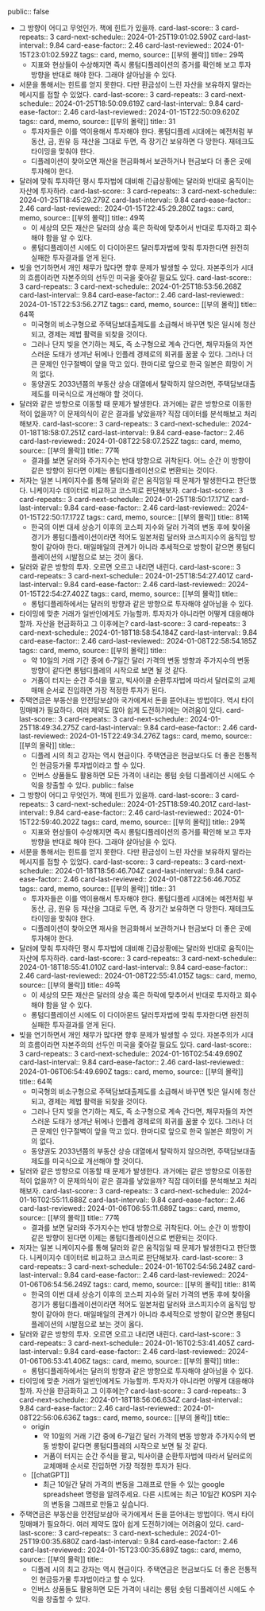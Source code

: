 public:: false

- 그 방향이 어디고 무엇인가. 책에 힌트가 있을까.
  card-last-score:: 3
  card-repeats:: 3
  card-next-schedule:: 2024-01-25T19:01:02.590Z
  card-last-interval:: 9.84
  card-ease-factor:: 2.46
  card-last-reviewed:: 2024-01-15T23:01:02.592Z
  tags:: card, memo,
  source:: [[부의 몰락]]
  title:: 29쪽
	- 지표와 현상들이 수상해지면 즉시 롱텀디플레이션의 증거를 확인해 보고 투자방향을 반대로 해야 한다. 그래야 살아남을 수 있다.
- 서문을 통해서는 힌트를 얻지 못한다. 다만 환금성이 느린 자산을 보유하지 말라는 메시지를 접할 수 있었다.
  card-last-score:: 3
  card-repeats:: 3
  card-next-schedule:: 2024-01-25T18:50:09.619Z
  card-last-interval:: 9.84
  card-ease-factor:: 2.46
  card-last-reviewed:: 2024-01-15T22:50:09.620Z
  tags:: card, memo,
  source:: [[부의 몰락]]
  title:: 31
	- 투자자들은 이를 역이용해서 투자해야 한다. 롱텀디플레 시대에는 예전처럼 부동산, 금, 원유 등 재산을 그대로 두면, 즉 장기간 보유하면 다 망한다. 재테크도 타이밍을 맞춰야 한다.
	- 디플레이션이 찾아오면 재산을 현금화해서 보관하거나 현금보다 더 좋은 곳에 투자해야 한다.
- 달러에 맞춰 투자하던 평시 투자법에 대비해 긴급상황에는 달러와 반대로 움직이는 자산에 투자하라.
  card-last-score:: 3
  card-repeats:: 3
  card-next-schedule:: 2024-01-25T18:45:29.279Z
  card-last-interval:: 9.84
  card-ease-factor:: 2.46
  card-last-reviewed:: 2024-01-15T22:45:29.280Z
  tags:: card, memo,
  source:: [[부의 몰락]]
  title:: 49쪽
	- 이 세상의 모든 재산은 달러의 상승 혹은 하락에 맞추어서 반대로 투자하고 회수해야 함을 알 수 있다.
	- 롱텀디플레이션 시에도 이 다이아몬드 달러투자법에 맞춰 투자한다면 완전히 실패한 투자결과를 얻게 된다.
- 빚을 연기하면서 개인 채무가 많다면 향후 문제가 발생할 수 있다. 자본주의가 시대의 흐름이라면 자본주의의 선두인 미국을 좇아갈 필요도 있다.
  card-last-score:: 3
  card-repeats:: 3
  card-next-schedule:: 2024-01-25T18:53:56.268Z
  card-last-interval:: 9.84
  card-ease-factor:: 2.46
  card-last-reviewed:: 2024-01-15T22:53:56.271Z
  tags:: card, memo,
  source:: [[부의 몰락]]
  title:: 64쪽
	- 미국형의 비소구형으로 주택담보대출제도를 소급해서 바꾸면 빚은 일시에 청산되고, 경제는 제법 활력을 되찾을 것이다.
	- 그러나 단지 빚을 연기하는 제도, 즉 소구형으로 계속 간다면, 채무자들의 자연스러운 도태가 생겨난 뒤에나 인플레 경제로의 회귀를 꿈꿀 수 있다. 그러나 더 큰 문제인 인구절벽이 앞을 막고 있다. 한마디로 앞으로 한국 일본은 희망이 거의 없다.
	- 동양권도 2033년쯤의 부동산 상승 대열에서 탈락하지 않으려면, 주택담보대출제도를 미국식으로 개선해야 할 것이다.
- 달러와 같은 방향으로 이동할 때 문제가 발생한다. 과거에는 같은 방향으로 이동한 적이 없을까? 이 문제의식이 같은 결과를 낳았을까? 직잡 데이터를 분석해보고 처리해보자.
  card-last-score:: 3
  card-repeats:: 3
  card-next-schedule:: 2024-01-18T18:58:07.251Z
  card-last-interval:: 9.84
  card-ease-factor:: 2.46
  card-last-reviewed:: 2024-01-08T22:58:07.252Z
  tags:: card, memo,
  source:: [[부의 몰락]]
  title:: 77쪽
	- 결과를 보면 달러와 주가지수는 반대 방향으로 귀착된다. 어느 순간 이 방향이 같은 방향이 된다면 이제는 롱텀디플레이션으로 변환되는 것이다.
- 저자는 일본 니케이지수를 통해 달러와 같은 움직임일 때 문제가 발생한다고 판단했다. 니케이지수 데이터로 비교하고 코스피로 판단해보자.
  card-last-score:: 3
  card-repeats:: 3
  card-next-schedule:: 2024-01-25T18:50:17.171Z
  card-last-interval:: 9.84
  card-ease-factor:: 2.46
  card-last-reviewed:: 2024-01-15T22:50:17.172Z
  tags:: card, memo,
  source:: [[부의 몰락]]
  title:: 81쪽
	- 한국의 이번 대세 상승기 이후의 코스피 지수와 달러 가격의 변동 후에 찾아올 경기가 롱텀디플레이션이라면 적어도 일본처럼 달러와 코스피지수의 움직임 방향이 같아야 한다. 매일매일의 관계가 아니라 추세적으로 방향이 같으면 롱텀디플레이션의 시발점으로 보는 것이 옳다.
- 달러와 같은 방향의 투자. 오르면 오르고 내리면 내린다.
  card-last-score:: 3
  card-repeats:: 3
  card-next-schedule:: 2024-01-25T18:54:27.401Z
  card-last-interval:: 9.84
  card-ease-factor:: 2.46
  card-last-reviewed:: 2024-01-15T22:54:27.402Z
  tags:: card, memo,
  source:: [[부의 몰락]]
  title::
	- 롱텀디플레하에서는 달러의 방향과 같은 방향으로 투자해야 살아남을 수 있다.
- 타이밍에 맞춘 거래가 일반인에게도 가능할까. 투자자가 아니라면 어떻게 대응해야 할까. 자산을 현금화하고 그 이후에는?
  card-last-score:: 3
  card-repeats:: 3
  card-next-schedule:: 2024-01-18T18:58:54.184Z
  card-last-interval:: 9.84
  card-ease-factor:: 2.46
  card-last-reviewed:: 2024-01-08T22:58:54.185Z
  tags:: card, memo,
  source:: [[부의 몰락]]
  title::
	- 약 10일의 거래 기간 중에 6-7일간 달러 가격의 변동 방향과 주가지수의 변동 방향이 같다면 롱텀디플레의 시작으로 보면 될 것 같다.
	- 거품이 터지는 순간 주식을 팔고, 빅사이클 순환투자법에 따라서 달러로의 교체매매 순서로 진입하면 가장 적정한 투자가 된다.
- 주택연금은 부동산을 안전담보삼아 국가에게서 돈을 뜯어내는 방법이다. 역시 타이밍매매가 필요하다. 여러 제약도 많아 쉽게 도전하기에는 어려움이 있다.
  card-last-score:: 3
  card-repeats:: 3
  card-next-schedule:: 2024-01-25T18:49:34.275Z
  card-last-interval:: 9.84
  card-ease-factor:: 2.46
  card-last-reviewed:: 2024-01-15T22:49:34.276Z
  tags:: card, memo,
  source:: [[부의 몰락]]
  title::
	- 디플레 시의 최고 강자는 역시 현금이다. 주택연금은 현금보다도 더 좋은 전통적인 현금등가물 투자법이라고 할 수 있다.
	- 인버스 상품들도 활용하면 모든 가격이 내리는 롱텀 숏텀 디플레이션 시에도 수익을 창출할 수 있다.
	  public:: false
- 그 방향이 어디고 무엇인가. 책에 힌트가 있을까.
  card-last-score:: 3
  card-repeats:: 3
  card-next-schedule:: 2024-01-25T18:59:40.201Z
  card-last-interval:: 9.84
  card-ease-factor:: 2.46
  card-last-reviewed:: 2024-01-15T22:59:40.202Z
  tags:: card, memo,
  source:: [[부의 몰락]]
  title:: 29쪽
	- 지표와 현상들이 수상해지면 즉시 롱텀디플레이션의 증거를 확인해 보고 투자방향을 반대로 해야 한다. 그래야 살아남을 수 있다.
- 서문을 통해서는 힌트를 얻지 못한다. 다만 환금성이 느린 자산을 보유하지 말라는 메시지를 접할 수 있었다.
  card-last-score:: 3
  card-repeats:: 3
  card-next-schedule:: 2024-01-18T18:56:46.704Z
  card-last-interval:: 9.84
  card-ease-factor:: 2.46
  card-last-reviewed:: 2024-01-08T22:56:46.705Z
  tags:: card, memo,
  source:: [[부의 몰락]]
  title:: 31
	- 투자자들은 이를 역이용해서 투자해야 한다. 롱텀디플레 시대에는 예전처럼 부동산, 금, 원유 등 재산을 그대로 두면, 즉 장기간 보유하면 다 망한다. 재테크도 타이밍을 맞춰야 한다.
	- 디플레이션이 찾아오면 재사을 현금화해서 보관하거나 현금보다 더 좋은 곳에 투자해야 한다.
- 달러에 맞춰 투자하던 평시 투자법에 대비해 긴급상황에는 달러와 반대로 움직이는 자산에 투자하라.
  card-last-score:: 3
  card-repeats:: 3
  card-next-schedule:: 2024-01-18T18:55:41.010Z
  card-last-interval:: 9.84
  card-ease-factor:: 2.46
  card-last-reviewed:: 2024-01-08T22:55:41.015Z
  tags:: card, memo,
  source:: [[부의 몰락]]
  title:: 49쪽
	- 이 세상의 모든 재산은 달러의 상승 혹은 하락에 맞추어서 반대로 투자하고 회수해야 함을 알 수 있다.
	- 롱텀디플레이션 시에도 이 다이아몬드 달러투자법에 맞춰 투자한다면 완전히 실패한 투자결과를 얻게 된다.
- 빚을 연기하면서 개인 채무가 많다면 향후 문제가 발생할 수 있다. 자본주의가 시대의 흐름이라면 자본주의의 선두인 미국을 좇아갈 필요도 있다.
  card-last-score:: 3
  card-repeats:: 3
  card-next-schedule:: 2024-01-16T02:54:49.690Z
  card-last-interval:: 9.84
  card-ease-factor:: 2.46
  card-last-reviewed:: 2024-01-06T06:54:49.690Z
  tags:: card, memo,
  source:: [[부의 몰락]]
  title:: 64쪽
	- 미국형의 비소구형으로 주택담보대출제도를 소급해서 바꾸면 빚은 일시에 청산되고, 경제는 제법 활력을 되찾을 것이다.
	- 그러나 단지 빚을 연기하는 제도, 즉 소구형으로 계속 간다면, 채무자들의 자연스러운 도태가 생겨난 뒤에나 인플레 경제로의 회귀를 꿈꿀 수 있다. 그러나 더 큰 문제인 인구절벽이 앞을 막고 있다. 한마디로 앞으로 한국 일본은 희망이 거의 없다.
	- 동양권도 2033년쯤의 부동산 상승 대열에서 탈락하지 않으려면, 주택담보대출제도를 미국식으로 개선해야 할 것이다.
- 달러와 같은 방향으로 이동할 때 문제가 발생한다. 과거에는 같은 방향으로 이동한 적이 없을까? 이 문제의식이 같은 결과를 낳았을까? 직잡 데이터를 분석해보고 처리해보자.
  card-last-score:: 3
  card-repeats:: 3
  card-next-schedule:: 2024-01-16T02:55:11.688Z
  card-last-interval:: 9.84
  card-ease-factor:: 2.46
  card-last-reviewed:: 2024-01-06T06:55:11.689Z
  tags:: card, memo,
  source:: [[부의 몰락]]
  title:: 77쪽
	- 결과를 보면 달러와 주가지수는 반대 방향으로 귀착된다. 어느 순간 이 방향이 같은 방향이 된다면 이제는 롱텀디플레이션으로 변환되는 것이다.
- 저자는 일본 니케이지수를 통해 달러와 같은 움직임일 때 문제가 발생한다고 판단했다. 니케이지수 데이터로 비교하고 코스피로 판단해보자.
  card-last-score:: 3
  card-repeats:: 3
  card-next-schedule:: 2024-01-16T02:54:56.248Z
  card-last-interval:: 9.84
  card-ease-factor:: 2.46
  card-last-reviewed:: 2024-01-06T06:54:56.249Z
  tags:: card, memo,
  source:: [[부의 몰락]]
  title:: 81쪽
	- 한국의 이번 대세 상승기 이후의 코스피 지수와 달러 가격의 변동 후에 찾아올 경기가 롱텀디플레이션이라면 적어도 일본처럼 달러와 코스피지수의 움직임 방향이 같아야 한다. 매일매일의 관계가 아니라 추세적으로 방향이 같으면 롱텀디플레이션의 시발점으로 보는 것이 옳다.
- 달러와 같은 방향의 투자. 오르면 오르고 내리면 내린다.
  card-last-score:: 3
  card-repeats:: 3
  card-next-schedule:: 2024-01-16T02:53:41.405Z
  card-last-interval:: 9.84
  card-ease-factor:: 2.46
  card-last-reviewed:: 2024-01-06T06:53:41.406Z
  tags:: card, memo,
  source:: [[부의 몰락]]
  title::
	- 롱텀디플레하에서는 달러의 방향과 같은 방향으로 투자해야 살아남을 수 있다.
- 타이밍에 맞춘 거래가 일반인에게도 가능할까. 투자자가 아니라면 어떻게 대응해야 할까. 자산을 햔금화하고 그 이후에는?
  card-last-score:: 3
  card-repeats:: 3
  card-next-schedule:: 2024-01-18T18:56:06.634Z
  card-last-interval:: 9.84
  card-ease-factor:: 2.46
  card-last-reviewed:: 2024-01-08T22:56:06.636Z
  tags:: card, memo,
  source:: [[부의 몰락]]
  title::
	- origin
		- 약 10일의 거래 기간 중에 6-7일간 달러 가격의 변동 방향과 주가지수의 변동 방향이 같다면 롱텀디플레의 시작으로 보면 될 것 같다.
		- 거품이 터지는 순간 주식을 팔고, 빅사이클 순환투자법에 따라서 달러로의 교체매매 순서로 진입하면 가장 적정한 투자가 된다.
	- [[chatGPT]]
		- 최근 10일간 달러 가격의 변동을 그래프로 만들 수 있는 google spreadsheet 명령을 알려주세요. 다른 시트에는 최근 10일간 KOSPI 지수의 변동을 그래프로 만들고 싶습니다.
- 주택연금은 부동산을 안전담보삼아 국가에게서 돈을 뜯어내는 방법이다. 역시 타이밍매매가 필요하다. 여러 제약도 많아 쉽게 도전하기에는 어려움이 있다.
  card-last-score:: 3
  card-repeats:: 3
  card-next-schedule:: 2024-01-25T19:00:35.680Z
  card-last-interval:: 9.84
  card-ease-factor:: 2.46
  card-last-reviewed:: 2024-01-15T23:00:35.689Z
  tags:: card, memo,
  source:: [[부의 몰락]]
  title::
	- 디플레 시의 최고 강자는 역시 현금이다. 주택연금은 현금보다도 더 좋은 전통적인 현금등가물 투자법이라고 할 수 있다.
	- 인버스 상품들도 활용하면 모든 가격이 내리는 롱텀 숏텀 디플레이션 시에도 수익을 창출할 수 있다.